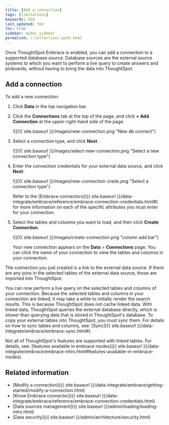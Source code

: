 ```yaml
---
title: [Add a connection]
tags: [limitations]
keywords: tbd
last_updated: tbd
toc: true
sidebar: mydoc_sidebar
permalink: /:collection/:path.html
---
```

Once ThoughtSpot Embrace is enabled, you can add a connection to a supported database source. Database sources are the external source systems to which you want to perform a live query to create answers and pinboards, without having to bring the data into ThoughtSpot.

## Add a connection

To add a new connection:

1. Click **Data** in the top navigation bar.

2. Click the **Connections** tab at the top of the page, and click **+ Add Connection** at the upper-right-hand side of the page.

     ![]({{ site.baseurl }}/images/new-connection.png "New db connect")

3. Select a connection type, and click **Next**.

     ![]({{ site.baseurl }}/images/select-new-connection.png "Select a new connection type")

4. Enter the connection credentials for your external data source, and click **Next**:

    ![]({{ site.baseurl }}/images/new-connection-creds.png "Select a connection type")

    Refer to the [Embrace connectors]({{ site.baseurl }}/data-integrate/embrace/reference/embrace-connection-credentials.html#) for more information on each of the specific attributes you must enter for your connection.

5. Select the tables and columns you want to load, and then click **Create Connection**.

    ![]({{ site.baseurl }}/images/create-connection.png "column add bar")

   Your new connection appears on the **Data** > **Connections** page. You can click the name of your connection to view the tables and columns in your connection.   

The connection you just created is a link to the external data source. If there are any joins in the selected tables of the external data source, those are imported into ThoughtSpot.

You can now perform a live query on the selected tables and columns of your connection. Because the selected tables and columns in your connection are linked, it may take a while to initially render the search results. This is because ThoughtSpot does not cache linked data. With linked data, ThoughtSpot queries the external database directly, which is slower than querying data that is stored in ThoughtSpot's database. To copy your external tables into ThoughtSpot, you must sync them. For details on how to sync tables and columns, see: [Sync]({{ site.baseurl }}/data-integrate/embrace/embrace-sync.html#).

Not all of ThoughtSpot's features are supported with linked tables. For details, see: [features available in embrace modes]({{ site.baseurl }}/data-integrate/embrace/embrace-intro.html#features-available-in-embrace-modes).

## Related information
- [Modify a connection]({{ site.baseurl }}/data-integrate/embrace/getting-started/modify-a-connection.html)
- [Know Embrace connector]({{ site.baseurl }}/data-integrate/embrace/reference/embrace-connection-credentials.html)
- [Data sources management]({{ site.baseurl }}/admin/loading/loading-intro.html)
- [Data security]({{ site.baseurl }}/admin/architecture/security.html)

